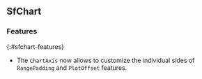 ## SfChart

### Features
{:#sfchart-features}

* The `ChartAxis` now allows to customize the individual sides of `RangePadding` and `PlotOffset` features.
